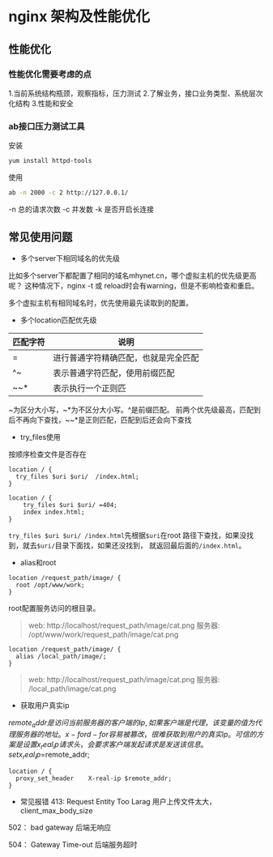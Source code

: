 # nginx 架构及性能优化

## 性能优化
### 性能优化需要考虑的点
1.当前系统结构瓶颈，观察指标，压力测试
2.了解业务，接口业务类型、系统层次化结构
3.性能和安全

### ab接口压力测试工具
安装
```sh
yum install httpd-tools
```
使用
```sh
ab -n 2000 -c 2 http://127.0.0.1/
```
-n 总的请求次数
-c 并发数
-k 是否开启长连接


## 常见使用问题
- 多个server下相同域名的优先级

比如多个server下都配置了相同的域名mhynet.cn，哪个虚拟主机的优先级更高呢？
这种情况下，nginx -t 或 reload时会有warning，但是不影响检查和重启。

多个虚拟主机有相同域名时，优先使用最先读取到的配置。

- 多个location匹配优先级

|匹配字符 | 说明 |
|------- |-----|
|   =    | 进行普通字符精确匹配，也就是完全匹配 |
|  ^~    | 表示普通字符匹配，使用前缀匹配 |
| ~\~*   | 表示执行一个正则匹 |

~为区分大小写，~*为不区分大小写。^是前缀匹配。
前两个优先级最高，匹配到后不再向下查找，~\~*是正则匹配，匹配到后还会向下查找

- try_files使用

按顺序检查文件是否存在
```nginx
location / {
  try_files $uri $uri/  /index.html;
}

location / {
    try_files $uri $uri/ =404;
    index index.html;
}
```
`try_files $uri $uri/ /index.html`先根据`$uri`在root  路径下查找，如果没找到，就去`$uri/`目录下面找，如果还没找到， 就返回最后面的`/index.html`。

- alias和root
```nginx
location /request_path/image/ {
  root /opt/www/work;
}
```
root配置服务访问的根目录。
> web:   http://localhost/request_path/image/cat.png
> 服务器: /opt/www/work/request_path/image/cat.png

```nginx
location /request_path/image/ {
  alias /local_path/image/;
}
```
> web:   http://localhost/request_path/image/cat.png
> 服务器: /local_path/image/cat.png

- 获取用户真实ip

$remote_addr是访问当前服务器的客户端的ip, 如果客户端是代理，该变量的值为代理服务器的地址。
x-ford-for容易被篡改，很难获取到用户的真实ip。
可信的方案是设置x_real_ip请求头，会要求客户端发起请求是发送该信息。
  set x_real_ip=$remote_addr;
```nginx
location / {
  proxy_set_header    X-real-ip $remote_addr;
}
```

- 常见报错
413: Request Entity Too Larag
用户上传文件太大，client_max_body_size

502： bad gateway
后端无响应

504： Gateway Time-out
后端服务超时
